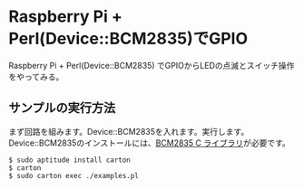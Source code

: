 # Raspberry Pi + Perl(Device::BCM2835)でGPIO

Raspberry Pi + Perl(Device::BCM2835) でGPIOからLEDの点滅とスイッチ操作をやってみる。

## サンプルの実行方法
まず回路を組みます。Device::BCM2835を入れます。実行します。
Device::BCM2835のインストールには、[BCM2835 C ライブラリ](http://www.airspayce.com/mikem/bcm2835/)が必要です。

	$ sudo aptitude install carton
	$ carton
	$ sudo carton exec ./examples.pl

